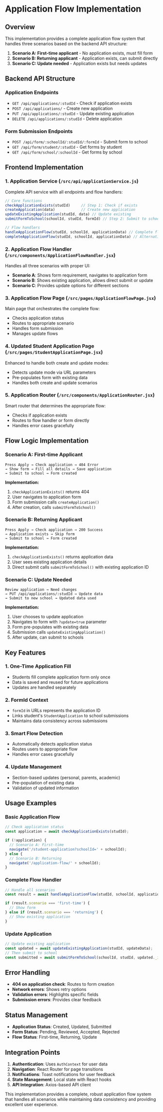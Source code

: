 # Application Flow Implementation

## Overview
This implementation provides a complete application flow system that handles three scenarios based on the backend API structure:

1. **Scenario A: First-time applicant** - No application exists, must fill form
2. **Scenario B: Returning applicant** - Application exists, can submit directly
3. **Scenario C: Update needed** - Application exists but needs updates

## Backend API Structure

### Application Endpoints
- `GET /api/applications/:studId` - Check if application exists
- `POST /api/applications/` - Create new application
- `PUT /api/applications/:studId` - Update existing application
- `DELETE /api/applications/:studId` - Delete application

### Form Submission Endpoints
- `POST /api/form/:schoolId/:studId/:formId` - Submit form to school
- `GET /api/form/student/:studId` - Get forms by student
- `GET /api/form/school/:schoolId` - Get forms by school

## Frontend Implementation

### 1. Application Service (`/src/api/applicationService.js`)
Complete API service with all endpoints and flow handlers:

```javascript
// Core functions
checkApplicationExists(studId)     // Step 1: Check if exists
createApplication(data)            // Create new application
updateExistingApplication(studId, data) // Update existing
submitFormToSchool(schoolId, studId, formId) // Step 2: Submit to school

// Flow handlers
handleApplicationFlow(studId, schoolId, applicationData) // Complete flow
completeApplicationFlow(studId, schoolId, applicationData) // Alternative flow
```

### 2. Application Flow Handler (`/src/components/ApplicationFlowHandler.jsx`)
Handles all three scenarios with proper UI:

- **Scenario A**: Shows form requirement, navigates to application form
- **Scenario B**: Shows existing application, allows direct submit or update
- **Scenario C**: Provides update options for different sections

### 3. Application Flow Page (`/src/pages/ApplicationFlowPage.jsx`)
Main page that orchestrates the complete flow:

- Checks application status
- Routes to appropriate scenario
- Handles form submission
- Manages update flows

### 4. Updated Student Application Page (`/src/pages/StudentApplicationPage.jsx`)
Enhanced to handle both create and update modes:

- Detects update mode via URL parameters
- Pre-populates form with existing data
- Handles both create and update scenarios

### 5. Application Router (`/src/components/ApplicationRouter.jsx`)
Smart router that determines the appropriate flow:

- Checks if application exists
- Routes to flow handler or form directly
- Handles error cases gracefully

## Flow Logic Implementation

### Scenario A: First-time Applicant
```
Press Apply → Check application → 404 Error 
→ Show form → Fill all details → Save application 
→ Submit to school → Form created
```

**Implementation:**
1. `checkApplicationExists()` returns 404
2. User navigates to application form
3. Form submission calls `createApplication()`
4. After creation, calls `submitFormToSchool()`

### Scenario B: Returning Applicant
```
Press Apply → Check application → 200 Success 
→ Application exists → Skip form 
→ Submit to school → Form created
```

**Implementation:**
1. `checkApplicationExists()` returns application data
2. User sees existing application details
3. Direct submit calls `submitFormToSchool()` with existing application ID

### Scenario C: Update Needed
```
Review application → Need changes 
→ PUT /api/applications/:studId → Update data 
→ Submit to new school → Updated data used
```

**Implementation:**
1. User chooses to update application
2. Navigates to form with `?update=true` parameter
3. Form pre-populates with existing data
4. Submission calls `updateExistingApplication()`
5. After update, can submit to schools

## Key Features

### 1. One-Time Application Fill
- Students fill complete application form only once
- Data is saved and reused for future applications
- Updates are handled separately

### 2. FormId Context
- `formId` in URLs represents the application ID
- Links student's `StudentApplication` to school submissions
- Maintains data consistency across submissions

### 3. Smart Flow Detection
- Automatically detects application status
- Routes users to appropriate flow
- Handles error cases gracefully

### 4. Update Management
- Section-based updates (personal, parents, academic)
- Pre-population of existing data
- Validation of updated information

## Usage Examples

### Basic Application Flow
```javascript
// Check application status
const application = await checkApplicationExists(studId);

if (!application) {
  // Scenario A: First-time
  navigate('/student-application?schoolId=' + schoolId);
} else {
  // Scenario B: Returning
  navigate('/application-flow/' + schoolId);
}
```

### Complete Flow Handler
```javascript
// Handle all scenarios
const result = await handleApplicationFlow(studId, schoolId, applicationData);

if (result.scenario === 'first-time') {
  // Show form
} else if (result.scenario === 'returning') {
  // Show existing application
}
```

### Update Application
```javascript
// Update existing application
const updated = await updateExistingApplication(studId, updateData);
// Then submit to school
const submitted = await submitFormToSchool(schoolId, studId, updated._id);
```

## Error Handling

- **404 on application check**: Routes to form creation
- **Network errors**: Shows retry options
- **Validation errors**: Highlights specific fields
- **Submission errors**: Provides clear feedback

## Status Management

- **Application Status**: Created, Updated, Submitted
- **Form Status**: Pending, Reviewed, Accepted, Rejected
- **Flow Status**: First-time, Returning, Update

## Integration Points

1. **Authentication**: Uses `AuthContext` for user data
2. **Navigation**: React Router for page transitions
3. **Notifications**: Toast notifications for user feedback
4. **State Management**: Local state with React hooks
5. **API Integration**: Axios-based API client

This implementation provides a complete, robust application flow system that handles all scenarios while maintaining data consistency and providing excellent user experience.
